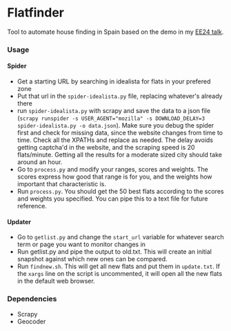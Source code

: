# Flatfinder

Tool to automate house finding in Spain based on the demo in my [EE24 talk](https://github.com/Achifaifa/slides/tree/master/EE24-findaflat). 

### Usage

#### Spider

* Get a starting URL by searching in idealista for flats in your prefered zone
* Put that url in the `spider-idealista.py` file, replacing whatever's already there
* run `spider-idealista.py` with scrapy and save the data to a json file (`scrapy runspider -s USER_AGENT="mozilla" -s DOWNLOAD_DELAY=3 spider-idealista.py -o data.json`). Make sure you debug the spider first and check for missing data, since the website changes from time to time. Check all the XPATHs and replace as needed. The delay avoids getting captcha'd in the website, and the scraping speed is 20 flats/minute. Getting all the results for a moderate sized city should take around an hour.
* Go to `process.py` and modify your ranges, scores and weights. The scores express how good that range is for you, and the weights how important that characteristic is.
* Run `process.py`. You should get the 50 best flats according to the scores and weights you specified. You can pipe this to a text file for future reference.

#### Updater

* Go to `getlist.py` and change the `start_url` variable for whatever search term or page you want to monitor changes in
* Run getlist.py and pipe the output to old.txt. This will create an initial snapshot against which new ones can be compared.
* Run `findnew.sh`. This will get all new flats and put them in `update.txt`. If the `xargs` line on the script is uncommented, it will open all the new flats in the default web browser.

### Dependencies

* Scrapy
* Geocoder
